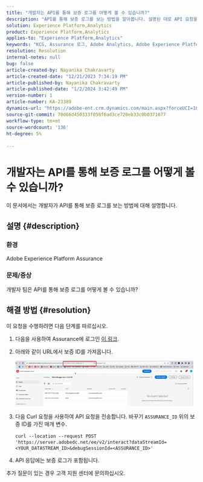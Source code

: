 ```yaml
---
title: "개발자는 API를 통해 보증 로그를 어떻게 볼 수 있습니까?"
description: "API를 통해 보증 로그를 보는 방법을 알아봅니다. 설명된 대로 API 요청을 보내고 보증 ID를 바꿉니다."
solution: Experience Platform,Analytics
product: Experience Platform,Analytics
applies-to: "Experience Platform,Analytics"
keywords: "KCS, Assurance 로그, Adobe Analytics, Adobe Experience Platform"
resolution: Resolution
internal-notes: null
bug: false
article-created-by: Nayanika Chakravarty
article-created-date: "12/21/2023 7:34:19 PM"
article-published-by: Nayanika Chakravarty
article-published-date: "1/2/2024 3:42:49 PM"
version-number: 1
article-number: KA-23389
dynamics-url: "https://adobe-ent.crm.dynamics.com/main.aspx?forceUCI=1&pagetype=entityrecord&etn=knowledgearticle&id=c9ba8cea-37a0-ee11-be37-6045bd006239"
source-git-commit: 70d66d450333f058f6ad3ce720eb33c0b0371677
workflow-type: tm+mt
source-wordcount: '136'
ht-degree: 5%

---
```


# 개발자는 API를 통해 보증 로그를 어떻게 볼 수 있습니까?


이 문서에서는 개발자가 API를 통해 보증 로그를 보는 방법에 대해 설명합니다.

## 설명 {#description}


### 환경

Adobe Experience Platform Assurance

### 문제/증상

개발자 팀은 API를 통해 보증 로그를 어떻게 볼 수 있습니까?


## 해결 방법 {#resolution}


이 요청을 수행하려면 다음 단계를 따르십시오.

1. 다음을 사용하여 Assurance에 로그인 [이 링크](https://experience.adobe.com/assurance).
2. 아래와 같이 URL에서 보증 ID를 가져옵니다.

   ![](assets/41e62e4b-3ba0-ee11-be37-6045bd006239.png)
3. 다음 Curl 요청을 사용하여 API 요청을 전송합니다. 바꾸기 `ASSURANCE_ID` 위의 보증 ID를 가진 매개 변수.<br>


   ```
   curl --location --request POST 'https://server.adobedc.net/ee/v2/interact?dataStreamId= <YOUR_DATASTREAM_ID>&debugSessionId=<ASSURANCE_ID>'
   ```


4. API 응답에는 보증 로그가 포함됩니다.


추가 질문이 있는 경우 고객 지원 센터에 문의하십시오.
